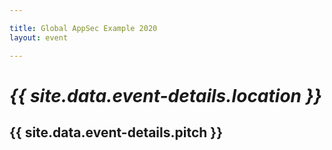 ```yaml
---

title: Global AppSec Example 2020
layout: event

---
```


<!-- rebuild 1 -->

# ***{{ site.data.event-details.location }}***

## {{ site.data.event-details.pitch }}



